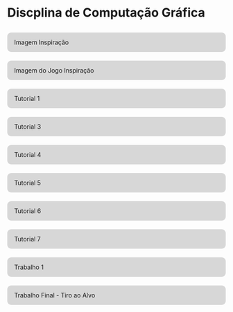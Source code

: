 <style>
    ul {
    list-style: none;
    padding: 0;
}

li {
   display: flex;
   flex-direction: column;
 }

li a {
    padding: 14px 16px;
    background: #8080804f;
    border-radius: 9px;
    width: 100%;
    text-decoration: none !important;
    box-sizing: border-box;
    margin: 10px 0;
    transition: all 200ms ease-in;
}


li a:hover {
    background: #808080c2;
    color: white;
    transform: translateX(10px);
}
</style>

# Discplina de Computação Gráfica
- [Imagem Inspiração](inspiração.html)
- [Imagem do Jogo Inspiração](inspiraçãoJogo.html)
- [Tutorial 1](Tutorial1.html) 
- [Tutorial 3](Tutorial3.html) 
- [Tutorial 4](Tutorial4.html) 
- [Tutorial 5](Tutorial5.html) 
- [Tutorial 6](Tutorial6.html)
- [Tutorial 7](Tutorial7.html) 
- [Trabalho 1](Trabalho1.html)
- [Trabalho Final - Tiro ao Alvo](Trabalho2.html)
